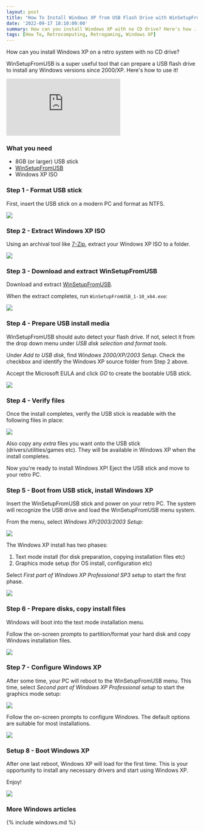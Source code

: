 ```yaml
---
layout: post
title: "How To Install Windows XP from USB Flash Drive with WinSetupFromUSB"
date: '2022-09-17 18:10:00:00'
summary: How can you install Windows XP with no CD drive? Here's how ...
tags: [How To, Retrocomputing, Retrogaming, Windows XP]
---
```


How can you install Windows XP on a retro system with no CD drive?

WinSetupFromUSB is a super useful tool that can prepare a USB flash drive to install any Windows versions since 2000/XP. Here's how to use it!

<div class="youtube-container">
<iframe src="https://www.youtube.com/embed/bMq0KfjOCpc?rel=0" 
frameborder="0" allowfullscreen class="youtube-video"></iframe>
</div> 


### What you need

* 8GB (or larger) USB stick
* <a href="http://www.winsetupfromusb.com/downloads/" target="_blank">WinSetupFromUSB</a>
* Windows XP ISO 


### Step 1 - Format USB stick

First, insert the USB stick on a modern PC and format as NTFS.

![](/img/posts/usb-stick-flash-drive-formatted-ntfs.png)


### Step 2 - Extract Windows XP ISO

Using an archival tool like <a href="https://www.7-zip.org/" target="_blank">7-Zip</a>, extract your Windows XP ISO to a folder. 

![](/img/posts/extract-windows-xp-iso-using-7zip.png)


### Step 3 - Download and extract WinSetupFromUSB

Download and extract <a href="http://www.winsetupfromusb.com/downloads/" target="_blank">WinSetupFromUSB</a>. 

When the extract completes, run <code>WinSetupFromUSB_1-10_x64.exe</code>:

![](/img/posts/launch-winsetupfromusb-x64.png)


### Step 4 - Prepare USB install media

WinSetupFromUSB should auto detect your flash drive. If not, select it from the drop down menu under *USB disk selection and format tools*.

Under *Add to USB disk*, find *Windows 2000/XP/2003 Setup*. Check the checkbox and identify the Windows XP source folder from Step 2 above.

Accept the Microsoft EULA and click *GO* to create the bootable USB stick.

![](/img/posts/create-bootable-windows-xp-install-media-with-winsetupfromusb-win-setup-from-usb.png)


### Step 4 - Verify files

Once the install completes, verify the USB stick is readable with the following files in place:

![](/img/posts/verify-windows-xp-winsetupfromusb-stick-and-copy-drivers.png)

Also copy any *extra* files you want onto the USB stick (drivers/utilities/games etc). They will be available in Windows XP when the install completes.

Now you're ready to install Windows XP! Eject the USB stick and move to your retro PC.


### Step 5 - Boot from USB stick, install Windows XP

Insert the WinSetupFromUSB stick and power on your retro PC. The system will recognize the USB drive and load the WinSetupFromUSB menu system.

From the menu, select *Windows XP/2003/2003 Setup*:

![](/img/posts/windows-xp-2000-2003-setup-winsetupfromusb-win-setup-from-usb.png)

The Windows XP install has two phases:

1. Text mode install (for disk preparation, copying installation files etc)
2. Graphics mode setup (for OS install, configuration etc)

Select *First part of Windows XP Professional SP3 setup* to start the first phase.

![](/img/posts/windows-xp-text-mode-install-1.png)


### Step 6 - Prepare disks, copy install files

Windows will boot into the text mode installation menu.

Follow the on-screen prompts to partition/format your hard disk and copy Windows installation files.

![](/img/posts/windows-xp-text-mode-install-2.png)


### Step 7 - Configure Windows XP

After some time, your PC will reboot to the WinSetupFromUSB menu. This time, select *Second part of Windows XP Professional setup* to start the graphics mode setup:

![](/img/posts/windows-xp-graphics-mode-install.png)

Follow the on-screen prompts to configure Windows. The default options are suitable for most installations.

![](/img/posts/windows-xp-graphics-mode-setup-and-configuration.png)


### Setup 8 - Boot Windows XP

After one last reboot, Windows XP will load for the first time. This is your opportunity to install any necessary drivers and start using Windows XP.

Enjoy!

![](/img/posts/windows-xp-wallpaper-bliss.png)


### More Windows articles

{% include windows.md %}

